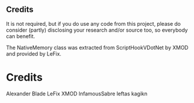 ## Credits

It is not required, but if you do use any code from this project, please do
consider (partly) disclosing your research and/or source too, so everybody
can benefit.

The NativeMemory class was extracted from ScriptHookVDotNet by XMOD and
provided by LeFix.

# Credits
Alexander Blade
LeFix
XMOD
InfamousSabre
leftas
kagikn